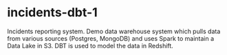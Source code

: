 # incidents-dbt-1
Incidents reporting system. Demo data warehouse system which pulls data from various sources (Postgres, MongoDB) and uses Spark to maintain a Data Lake in S3. DBT is used to model the data in Redshift.
